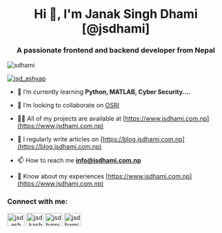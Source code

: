 <h1 align="center">Hi 👋, I'm Janak Singh Dhami [@jsdhami]</h1>
<h3 align="center">A passionate frontend and backend developer from Nepal</h3>

<p align="left"> <img src="https://komarev.com/ghpvc/?username=sdhami&label=Profile%20views&color=0e75b6&style=flat" alt="sdhami" /> </p>

<p align="left"> <a href="https://twitter.com/JsDhami_Kashyap" target="blank"><img src="https://img.shields.io/twitter/follow/jsd_ashyap?logo=twitter&style=for-the-badge" alt="jsd_ashyap" /></a> </p>

- 🌱 I’m currently learning **Python, MATLAB, Cyber Security....**

- 👯 I’m looking to collaborate on [OSRI](https://osri.jsdhami.com.np)

- 👨‍💻 All of my projects are available at [https://www.jsdhami.com.np](https://www.jsdhami.com.np)

- 📝 I regularly write articles on [https://blog.jsdhami.com.np](https://blog.jsdhami.com.np)

- 📫 How to reach me **info@jsdhami.com.np**

- 📄 Know about my experiences [https://www.jsdhami.com.np](https://www.jsdhami.com.np)

<h3 align="left">Connect with me:</h3>
<p align="left">
<a href="https://twitter.com/JsDhami_Kashyap" target="blank"><img align="center" src="https://raw.githubusercontent.com/rahuldkjain/github-profile-readme-generator/master/src/images/icons/Social/twitter.svg" alt="jsd_ashyap" height="30" width="40" /></a>
<a href="https://fb.com//JsDhami.Kashyap" target="blank"><img align="center" src="https://raw.githubusercontent.com/rahuldkjain/github-profile-readme-generator/master/src/images/icons/Social/facebook.svg" alt="jsd.kashyap" height="30" width="40" /></a>
<a href="https://instagram.com/jsdhami0704" target="blank"><img align="center" src="https://raw.githubusercontent.com/rahuldkjain/github-profile-readme-generator/master/src/images/icons/Social/instagram.svg" alt="jsdhami0704" height="30" width="40" /></a>
<a href="https://www.youtube.com/@jsdhami" target="blank"><img align="center" src="https://raw.githubusercontent.com/rahuldkjain/github-profile-readme-generator/master/src/images/icons/Social/youtube.svg" alt="jsdhami" height="30" width="40" /></a>
</p>
